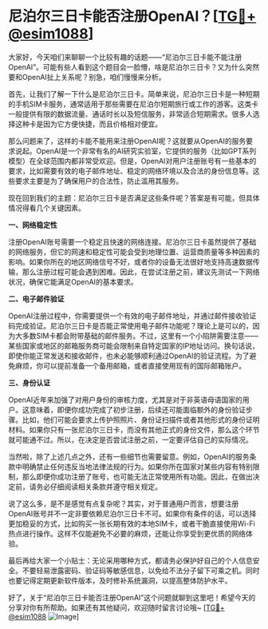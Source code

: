 # 尼泊尔三日卡能否注册OpenAI？[[TG💪+ @esim1088](https://t.me/s/esim1088)]

大家好，今天咱们来聊聊一个比较有趣的话题——“尼泊尔三日卡能不能注册OpenAI”。可能有些人看到这个题目会一脸懵，啥是尼泊尔三日卡？又为什么突然要和OpenAI扯上关系呢？别急，咱们慢慢来分析。

首先，让我们了解一下什么是尼泊尔三日卡。简单来说，尼泊尔三日卡是一种短期的手机SIM卡服务，通常适用于那些需要在尼泊尔短期旅行或工作的游客。这类卡一般提供有限的数据流量、通话时长以及短信服务，非常适合短期需求。很多人选择这种卡是因为它方便快捷，而且价格相对便宜。

那么问题来了，这样的卡能不能用来注册OpenAI呢？这就要从OpenAI的服务要求说起。OpenAI是一个非常有名的AI研究实验室，它提供的服务（比如GPT系列模型）在全球范围内都非常受欢迎。但是，OpenAI对用户注册账号有一些基本的要求，比如需要有效的电子邮件地址、稳定的网络环境以及合法的身份信息等。这些要求主要是为了确保用户的合法性，防止滥用其服务。

现在回到我们的主题：尼泊尔三日卡是否满足这些条件呢？答案是有可能，但具体情况得看几个关键因素。

**一、网络稳定性**

注册OpenAI账号需要一个稳定且快速的网络连接。尼泊尔三日卡虽然提供了基础的网络服务，但它的网速和稳定性可能会受到地理位置、运营商质量等多种因素的影响。如果你所在的地区网络信号不好，或者你的设备无法很好地支持高速数据传输，那么注册过程可能会遇到困难。因此，在尝试注册之前，建议先测试一下网络状况，确保它能满足OpenAI的基本要求。

**二、电子邮件验证**

OpenAI注册过程中，你需要提供一个有效的电子邮件地址，并通过邮件接收验证码完成验证。尼泊尔三日卡是否能正常使用电子邮件功能呢？理论上是可以的，因为大多数SIM卡都会附带基础的邮件服务。不过，这里有一个小陷阱需要注意——某些国家或地区的邮箱服务商可能会限制来自特定国家的IP地址访问。换句话说，即使你能正常发送和接收邮件，也未必能够顺利通过OpenAI的验证流程。为了避免麻烦，你可以提前准备一个备用邮箱，或者直接使用现有的国际邮箱账户。

**三、身份认证**

OpenAI近年来加强了对用户身份的审核力度，尤其是对于非英语母语国家的用户。这意味着，即便你成功完成了初步注册，后续还可能面临额外的身份验证步骤。比如，他们可能会要求上传护照照片、身份证扫描件或者其他形式的身份证明材料。如果你只有一张尼泊尔三日卡，而没有其他正式的身份文件，那么这个环节就可能通不过。所以，在决定是否尝试注册之前，一定要评估自己的实际情况。

当然啦，除了上述几点之外，还有一些细节也需要留意。例如，OpenAI的服务条款中明确禁止任何违反当地法律法规的行为。如果你所在国家对某些内容有特别限制，那么即便你成功注册了账号，也可能无法正常使用所有功能。因此，在做出决定前，请务必仔细阅读相关条款并遵守相关规定。

说了这么多，是不是感觉有点复杂呢？其实，对于普通用户而言，想要注册OpenAI账号并不一定非要依赖尼泊尔三日卡不可。如果你有条件的话，可以选择更加稳妥的方式，比如购买一张长期有效的本地SIM卡，或者干脆直接使用Wi-Fi热点进行操作。这样不仅能避免不必要的麻烦，还能让你享受到更优质的网络体验。

最后再给大家一个小贴士：无论采用哪种方式，都请务必保护好自己的个人信息安全。不要轻易泄露密码、验证码等敏感信息，以免给不法分子留下可乘之机。同时也要记得定期更新软件版本，及时修补系统漏洞，以提高整体防护水平。

好了，关于“尼泊尔三日卡能否注册OpenAI”这个问题就聊到这里吧！希望今天的分享对你有所帮助。如果还有其他疑问，欢迎随时留言讨论哦~ [[TG💪+ @esim1088](https://t.me/s/esim1088) ![Image](https://i.postimg.cc/4NQfJmqS/Snipaste-2025-05-13-00-14-12.png)]